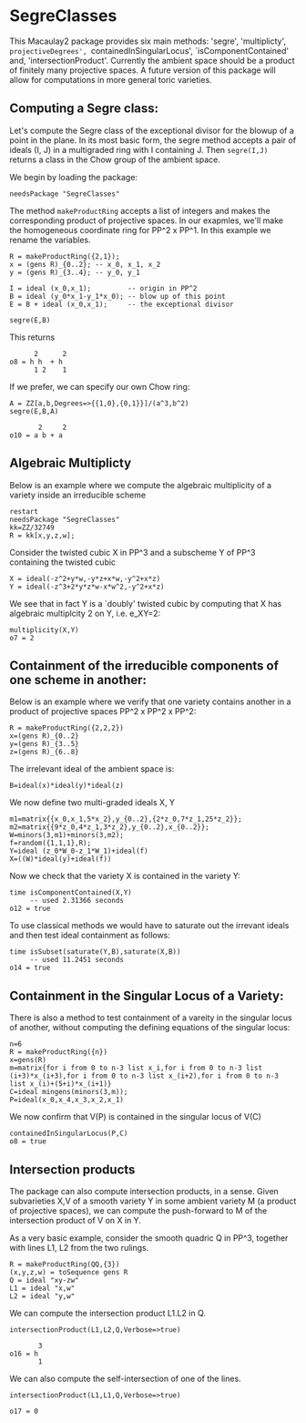 # SegreClasses

This Macaulay2 package provides six main methods: 'segre', 'multiplicty', `projectiveDegrees', `containedInSingularLocus', `isComponentContained' and, 'intersectionProduct'.  Currently the ambient space should be a product of finitely many projective spaces.  A future version of this package will allow for computations in more general toric varieties.

## Computing a Segre class:

Let's compute the Segre class of the exceptional divisor for the blowup of a point in the plane. In its most basic form, the segre method accepts a pair of ideals (I, J) in a multigraded ring with I containing J.  Then `segre(I,J)` returns a class in the Chow group of the ambient space.  

We begin by loading the package:

    needsPackage "SegreClasses"
    
The method `makeProductRing` accepts a list of integers and makes the corresponding product of projective spaces.  In our exapmles, we'll make the homogeneous coordinate ring for PP^2 x PP^1.  In this example we rename the variables.

    R = makeProductRing({2,1});
    x = (gens R)_{0..2}; -- x_0, x_1, x_2
    y = (gens R)_{3..4}; -- y_0, y_1

    I = ideal (x_0,x_1);         -- origin in PP^2
    B = ideal (y_0*x_1-y_1*x_0); -- blow up of this point
    E = B + ideal (x_0,x_1);     -- the exceptional divisor
    
    segre(E,B)

This returns 

          2      2
    o8 = h h  + h
          1 2    1

If we prefer, we can specify our own Chow ring:

    A = ZZ[a,b,Degrees=>{{1,0},{0,1}}]/(a^3,b^2)
    segre(E,B,A)
    
           2     2
    o10 = a b + a
    
## Algebraic Multiplicty 

Below is an example where we compute the algebraic multiplicity of a variety inside an irreducible scheme

    restart
    needsPackage "SegreClasses"
    kk=ZZ/32749
    R = kk[x,y,z,w];
    
Consider the twisted cubic X in PP^3 and a subscheme Y of PP^3 containing the twisted cubic   
    
    X = ideal(-z^2+y*w,-y*z+x*w,-y^2+x*z)    
    Y = ideal(-z^3+2*y*z*w-x*w^2,-y^2+x*z)
    
We see that in fact Y is a `doubly' twisted cubic by computing that X has algebraic multiplcity 2 on Y, i.e. e_XY=2:   
    
    multiplicity(X,Y)
    o7 = 2
    
## Containment of the irreducible components of one scheme in another:

Below is an example where we verify that one variety contains another in a product of projective spaces PP^2 x PP^2 x PP^2:

    R = makeProductRing({2,2,2})
    x=(gens R)_{0..2}
    y=(gens R)_{3..5}
    z=(gens R)_{6..8}
    
The irrelevant ideal of the ambient space is:  

    B=ideal(x)*ideal(y)*ideal(z)

We now define two multi-graded ideals X, Y    

    m1=matrix{{x_0,x_1,5*x_2},y_{0..2},{2*z_0,7*z_1,25*z_2}};
    m2=matrix{{9*z_0,4*z_1,3*z_2},y_{0..2},x_{0..2}};
    W=minors(3,m1)+minors(3,m2);
    f=random({1,1,1},R);
    Y=ideal (z_0*W_0-z_1*W_1)+ideal(f)
    X=((W)*ideal(y)+ideal(f))
    
Now we check that the variety X is contained in the variety Y:

    time isComponentContained(X,Y)
         -- used 2.31366 seconds
    o12 = true

To use classical methods we would have to saturate out the irrevant ideals and then test ideal containment as follows:   

    time isSubset(saturate(Y,B),saturate(X,B))
         -- used 11.2451 seconds
    o14 = true

## Containment in the Singular Locus of a Variety:

There is also a method to test containment of a vareity in the singular locus of another, without computing the defining equations of the singular locus:

    n=6
    R = makeProductRing({n})
    x=gens(R)
    m=matrix{for i from 0 to n-3 list x_i,for i from 0 to n-3 list (i+3)*x_(i+3),for i from 0 to n-3 list x_(i+2),for i from 0 to n-3 list x_(i)+(5+i)*x_(i+1)}
    C=ideal mingens(minors(3,m));
    P=ideal(x_0,x_4,x_3,x_2,x_1)
    
We now confirm that V(P) is contained in the singular locus of V(C)    
    
    containedInSingularLocus(P,C)
    o8 = true

## Intersection products

The package can also compute intersection products, in a sense.  Given subvarieties X,V of a smooth variety Y in some ambient variety M (a product of projective spaces), we can compute the push-forward to M of the intersection product of V on X in Y.

As a very basic example, consider the smooth quadric Q in PP^3, together with lines L1, L2 from the two rulings.

    R = makeProductRing(QQ,{3})
    (x,y,z,w) = toSequence gens R
    Q = ideal "xy-zw"
    L1 = ideal "x,w"
    L2 = ideal "y,w"
    
We can compute the intersection product L1.L2 in Q.
    
    intersectionProduct(L1,L2,Q,Verbose=>true)
       
           3
    o16 = h
           1

We can also compute the self-intersection of one of the lines.

    intersectionProduct(L1,L1,Q,Verbose=>true)
    
    o17 = 0

